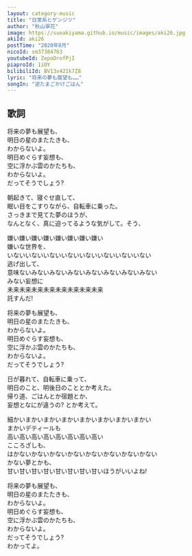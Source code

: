 ```yaml
---
layout: category-music
title: "日常系ヒゲンジツ"
author: "秋山翠花"
image: https://sueakiyama.github.io/music/images/aki26.jpg
akiId: aki26
postTime: "2020年8月"
nicoId: sm37384763
youtubeId: ZepoDrofPjI
piaproId: 1iOY
bilibiliId: BV13v421k7Z8
lyric: "将来の夢も展望も……"
songIn: "逆たまごかけごはん"
---
```


## 歌詞

将来の夢も展望も、  
明日の星のまたたきも、  
わからないよ。  
明日めぐらす妄想も、  
空に浮かぶ雲のかたちも、  
わからないよ。  
だってそうでしょう?

朝起きて、寝ぐせ直して、  
眠い目をこすりながら、自転車に乗った。  
さっきまで見てた夢のほうが、  
なんとなく、真に迫ってるような気がして。そう、

嫌い嫌い嫌い嫌い嫌い嫌い嫌い嫌い  
嫌いな世界を、  
いないいないいないいないいないいないいないいない  
逃げ出して、  
意味ないみないみないみないみないみないみないみない  
みない妄想に  
未来未来未来未来未来未来未来未来  
託すんだ!

将来の夢も展望も、  
明日の星のまたたきも、  
わからないよ。  
明日めぐらす妄想も、  
空に浮かぶ雲のかたちも、  
わからないよ。  
だってそうでしょう?

日が暮れて、自転車に乗って、  
明日のこと、明後日のこととか考えた。  
帰り道、ごはんとか宿題とか、  
妄想となにが違うの? とか考えて。  

細かいまかいまかいまかいまかいまかいまかいまかい  
まかいデティールも  
高い高い高い高い高い高い高い高い  
こころざしも、  
はかないかないかないかないかないかないかないかない  
かない夢とかも、  
甘い甘い甘い甘い甘い甘い甘い甘いほうがいいよね!

将来の夢も展望も、  
明日の星のまたたきも、  
わからないよ。  
明日めぐらす妄想も、  
空に浮かぶ雲のかたちも、  
わからないよ。  
だってそうでしょう?  
わかってよ。
